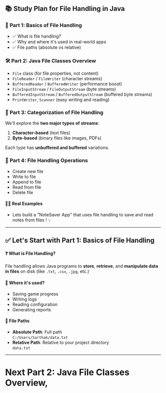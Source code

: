 ## 📚 **Study Plan for File Handling in Java**

### 🧱 **Part 1: Basics of File Handling**
- ✅ What is file handling?
- ✅ Why and where it's used in real-world apps
- ✅ File paths (absolute vs relative)

### 🛠️ **Part 2: Java File Classes Overview**
- `File` class (for file properties, not content)
- `FileReader` / `FileWriter` (character streams)
- `BufferedReader` / `BufferedWriter` (performance boost)
- `FileInputStream` / `FileOutputStream` (byte streams)
- `BufferedInputStream` / `BufferedOutputStream` (buffered byte streams)
- `PrintWriter`, `Scanner` (easy writing and reading)

### 🧠 **Part 3: Categorization of File Handling**
We'll explore the **two major types of streams**:
1. **Character-based** (text files)
2. **Byte-based** (binary files like images, PDFs)

Each type has **unbuffered and buffered** variations.

### 🔁 **Part 4: File Handling Operations**
- Create new file
- Write to file
- Append to file
- Read from file
- Delete file

#### 🧑‍💻 **Real Examples**
- Lets build a "NoteSaver App" that uses file handling to save and read notes from files ! 💡

---

## ✅ Let's Start with **Part 1: Basics of File Handling**

#### ❓ What is File Handling?
File handling allows Java programs to **store**, **retrieve**, and **manipulate data in files** on disk (like `.txt`, `.csv`, `.jpg`, etc.)

#### 📍 Where it's used?
- Saving game progress
- Writing logs
- Reading configuration
- Generating reports

#### 🔗 File Paths
- **Absolute Path**: Full path  
  `C:/Users/Sarthak/data.txt`
- **Relative Path**: Relative to your project directory  
  `data.txt`

---

# Next **Part 2: Java File Classes Overview**,